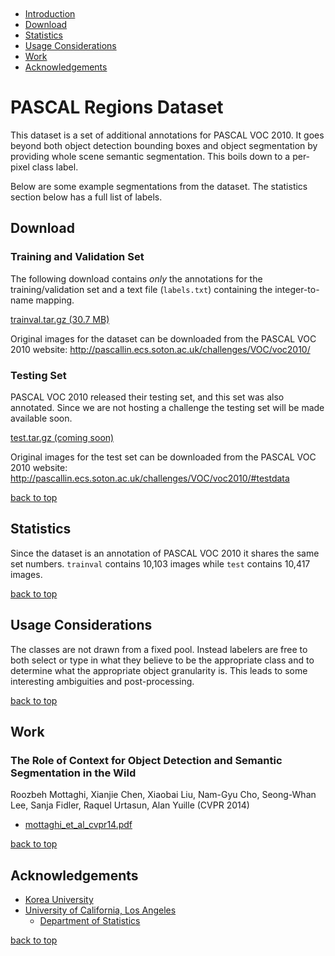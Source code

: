 <link rel="stylesheet" href="http://maxcdn.bootstrapcdn.com/bootstrap/3.2.0/css/bootstrap.min.css">
<link rel="stylesheet" href="http://maxcdn.bootstrapcdn.com/bootstrap/3.2.0/css/bootstrap-theme.min.css">
<script src="http://maxcdn.bootstrapcdn.com/bootstrap/3.2.0/js/bootstrap.min.js"></script>
<style>
@media screen and (max-width: 768px) {
    body { padding-top: 0px; }
} body { padding-top: 70px; }
</style>

<nav class="navbar navbar-default navbar-fixed-top" role="navigation">
  <div class="container">
    <ul class="nav navbar-nav">
      <li><a href="#introduction">Introduction</a></li>
      <li><a href="#download">Download</a></li>
      <li><a href="#statistics">Statistics</a></li>
      <li><a href="#considerations">Usage Considerations</a></li>
      <li><a href="#work">Work</a></li>
      <li><a href="#acknowledgements">Acknowledgements</a></li>
    </ul>
  </div>
</nav>

<div class="container">

<a name="introduction"></a>

PASCAL Regions Dataset
======================

This dataset is a set of additional annotations for PASCAL VOC 2010. It goes beyond both object detection bounding boxes and object segmentation by providing whole scene semantic segmentation. This boils down to a per-pixel class label.

Below are some example segmentations from the dataset. The statistics section below has a full list of labels.

<a name="download"></a>

Download
--------

<div class="well row">
<div class="col-md-6">

### Training and Validation Set

The following download contains *only* the annotations for the training/validation set and a text file (`labels.txt`) containing the integer-to-name mapping.

<a class="btn btn-primary btn-lg" href="trainval.tar.gz">trainval.tar.gz (30.7 MB)</a>

Original images for the dataset can be downloaded from the PASCAL VOC 2010 website: <a href="http://pascallin.ecs.soton.ac.uk/challenges/VOC/voc2010/">http://pascallin.ecs.soton.ac.uk/challenges/VOC/voc2010/</a>

</div>
<div class="col-md-6">

### Testing Set

PASCAL VOC 2010 released their testing set, and this set was also annotated. Since we are not hosting a challenge the testing set will be made available soon.

<a class="btn btn-primary btn-lg" disabled="disabled" href="#">test.tar.gz (coming soon)</a>

Original images for the test set can be downloaded from the PASCAL VOC 2010 website: <a href="http://pascallin.ecs.soton.ac.uk/challenges/VOC/voc2010/#testdata">http://pascallin.ecs.soton.ac.uk/challenges/VOC/voc2010/#testdata</a>

</div>
</div>

[back to top](#)

<a name="work"></a>

Statistics
----------

Since the dataset is an annotation of PASCAL VOC 2010 it shares the same set numbers. `trainval` contains 10,103 images while `test` contains 10,417 images.

[back to top](#)

<a name="considerations"></a>

Usage Considerations
-------

The classes are not drawn from a fixed pool. Instead labelers are free to both select or type in what they believe to be the appropriate class and to determine what the appropriate object granularity is. This leads to some interesting ambiguities and post-processing. 

[back to top](#)

Work
----

### The Role of Context for Object Detection and Semantic Segmentation in the Wild

Roozbeh Mottaghi, Xianjie Chen, Xiaobai Liu, Nam-Gyu Cho, Seong-Whan Lee, Sanja Fidler, Raquel Urtasun, Alan Yuille (CVPR 2014)

- [mottaghi_et_al_cvpr14.pdf](mottaghi_et_al_cvpr14.pdf)

[back to top](#)

<a name="acknowledgements"></a>

Acknowledgements
----------------

- [Korea University](http://www.korea.ac.kr/mbshome/mbs/university/index.do)
- [University of California, Los Angeles](http://www.ucla.edu/)
    - [Department of Statistics](http://statistics.ucla.edu/)

[back to top](#)

<a name="statistics"></a>

</div>
